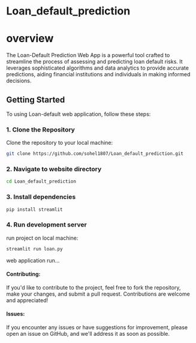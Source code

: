 # Loan_default_prediction

# overview
The Loan-Default Prediction Web App is a powerful tool crafted to streamline the process of assessing and predicting loan default risks. It leverages sophisticated algorithms and data analytics to provide accurate predictions, aiding financial institutions and individuals in making informed decisions.

## Getting Started

To using Loan-default web application, follow these steps:

### 1. Clone the Repository
Clone the repository to your local machine:

```bash
git clone https://github.com/sohel1807/Loan_default_prediction.git
```
### 2. Navigate to website directory

```bash
cd Loan_default_prediction
```
### 3. Install dependencies

```bash
pip install streamlit
```
### 4. Run development server
run project on local machine:

```bash
streamlit run loan.py
```
web application run...

#### Contributing:

If you'd like to contribute to the project, feel free to fork the repository, make your changes, and submit a pull request. Contributions are welcome and appreciated!

#### Issues:

If you encounter any issues or have suggestions for improvement, please open an issue on GitHub, and we'll address it as soon as possible.
